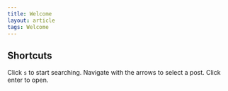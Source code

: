 ```yaml
---
title: Welcome
layout: article
tags: Welcome
---
```


## Shortcuts


Click `s` to start searching. Navigate with the arrows to select a post. Click enter to open.